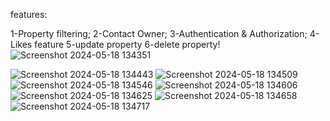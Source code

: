
features:

1-Property filtering;
2-Contact Owner;
3-Authentication & Authorization;
4-Likes feature
5-update property
6-delete property!![Screenshot 2024-05-18 134351](https://github.com/SAIKIRAN-67/presidio/assets/111266836/d4c9df55-475d-4116-885a-71f12eb37ab3)

![Screenshot 2024-05-18 134443](https://github.com/SAIKIRAN-67/presidio/assets/111266836/53469f08-d1d5-403d-bc8c-99c53ee75976)
![Screenshot 2024-05-18 134509](https://github.com/SAIKIRAN-67/presidio/assets/111266836/08d269a7-4fc3-415a-a289-d521f19f2cd3)
![Screenshot 2024-05-18 134546](https://github.com/SAIKIRAN-67/presidio/assets/111266836/e9483240-4b85-4cfd-be21-41dce5bf4084)
![Screenshot 2024-05-18 134606](https://github.com/SAIKIRAN-67/presidio/assets/111266836/d1e33f01-8607-4efc-bcc1-885cf1e25345)
![Screenshot 2024-05-18 134625](https://github.com/SAIKIRAN-67/presidio/assets/111266836/706fd750-be3a-4f3c-9a82-6572da69f5f2)
![Screenshot 2024-05-18 134658](https://github.com/SAIKIRAN-67/presidio/assets/111266836/a26bb777-43bc-4d53-9d0b-6079bf8c2a55)
![Screenshot 2024-05-18 134717](https://github.com/SAIKIRAN-67/presidio/assets/111266836/d7c643a2-cfa1-45ec-b1d7-f24b1bcafeb8)
